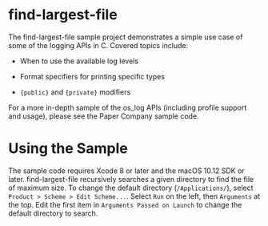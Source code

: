 
find-largest-file
=================

The find-largest-file sample project demonstrates a simple use case of some of the logging APIs in C. Covered topics include:

- When to use the available log levels

- Format specifiers for printing specific types

- `{public}` and `{private}` modifiers

For a more in-depth sample of the os_log APIs (including profile support and usage), please see the Paper Company sample code.


Using the Sample
================

The sample code requires Xcode 8 or later and the macOS 10.12 SDK or later. find-largest-file recursively searches a given directory to find the file of maximum size. To change the default directory (`/Applications/`), select `Product > Scheme > Edit Scheme...`. Select `Run` on the left, then `Arguments` at the top. Edit the first item in `Arguments Passed on Launch` to change the default directory to search.
